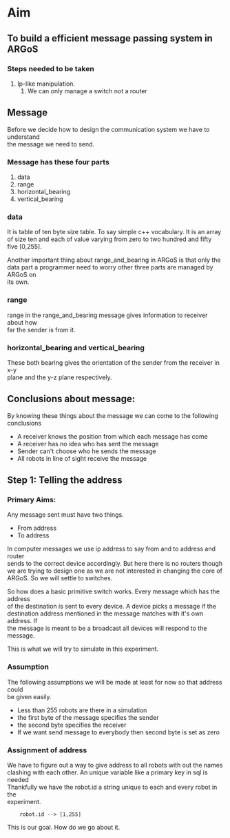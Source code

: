 # Aim
## To build a efficient message passing system in ARGoS

### Steps needed to be taken

1. Ip-like manipulation.
    1. We can only manage a switch not a router

## Message

 Before we decide how to design the communication system we have to understand  
 the message we need to send.  

### Message has these four parts
1. data
2. range
3. horizontal_bearing
4. vertical_bearing  

### data  

It is table of ten byte size table. To say simple c++ vocabulary. It is an
array of size ten and each of value varying from zero to two hundred and fifty  
five [0,255].

Another important thing about range_and_bearing in ARGoS is that only the  
data part a programmer need to worry other three parts are managed by ARGoS on  
its own.

### range

range in the range_and_bearing message gives information to receiver about how  
far the sender is from it.

### horizontal_bearing and vertical_bearing

These both bearing gives the orientation of the sender from the receiver in x-y  
plane and the y-z plane respectively.

## Conclusions about message:

By knowing these things about the message we can come to the following conclusions  
- A receiver knows the position from which each message has come
- A receiver has no idea who has sent the message
- Sender can't choose who he sends the message
- All robots in line of sight receive the message


## Step 1: Telling the address

### Primary Aims:

Any message sent must have two things.
- From address
- To address

In computer messages we use ip address to say from and to address and router  
sends to the correct device accordingly. But here there is no routers though  
we are trying to design one as we are not interested in changing the core of  
ARGoS. So we will settle to switches.

So how does a basic primitive switch works. Every message which has the address  
of the destination is sent to every device. A device picks a message if the  
destination address mentioned in the message matches with it's own address. If  
the message is meant to be a broadcast all devices will respond to the message.

This is what we will try to simulate in this experiment.


### Assumption

The following assumptions we will be made at least for now so that address could  
be given easily.

- Less than 255 robots are there in a simulation
- the first byte of the message specifies the sender
- the second byte specifies the receiver
- If we want send message to everybody then second byte is set as zero

### Assignment of address

We have to figure out a way to give address to all robots with out the names  
clashing with each other. An unique variable like a primary key in sql is needed  
Thankfully we have the robot.id a string unique to each and every robot in the  
experiment.

        robot.id --> [1,255]
This is our goal. How do we go about it.
